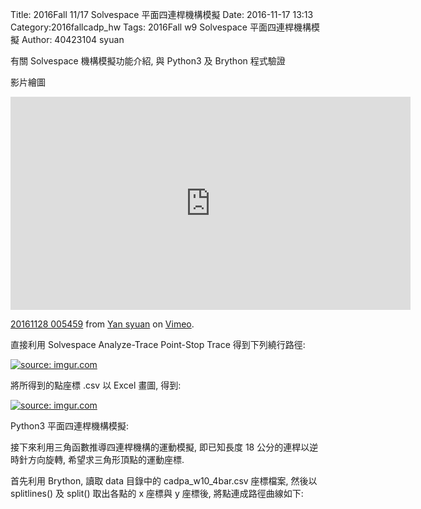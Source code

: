Title: 2016Fall 11/17 Solvespace 平面四連桿機構模擬
Date: 2016-11-17 13:13
Category:2016fallcadp_hw
Tags: 2016Fall w9 Solvespace 平面四連桿機構模擬
Author: 40423104 syuan

有關 Solvespace 機構模擬功能介紹, 與 Python3 及 Brython 程式驗證
<!-- PELICAN_END_SUMMARY -->
<p>影片繪圖</p>

<iframe src="https://player.vimeo.com/video/193252892" width="640" height="341" frameborder="0" webkitallowfullscreen mozallowfullscreen allowfullscreen></iframe>
<p><a href="https://vimeo.com/193252892">20161128 005459</a> from <a href="https://vimeo.com/user44900188">Yan syuan</a> on <a href="https://vimeo.com">Vimeo</a>.</p>

<p>直接利用 Solvespace Analyze-Trace Point-Stop Trace 得到下列繞行路徑:</p>
<a href="http://imgur.com/mIJl2qt"><img src="http://i.imgur.com/mIJl2qt.png" title="source: imgur.com" /></a>

<p>將所得到的點座標 .csv 以 Excel 畫圖, 得到:</p>
<a href="http://imgur.com/IGFo32x"><img src="http://i.imgur.com/IGFo32x.jpg" title="source: imgur.com" /></a>

<p>Python3 平面四連桿機構模擬:

接下來利用三角函數推導四連桿機構的運動模擬, 即已知長度 18 公分的連桿以逆時針方向旋轉, 希望求三角形頂點的運動座標.

首先利用 Brython, 讀取 data 目錄中的 cadpa_w10_4bar.csv 座標檔案, 然後以 splitlines() 及 split() 取出各點的 x 座標與 y 座標後, 將點連成路徑曲線如下:</p>
<!-- 導入 Brython 標準程式庫 -->

<script type="text/javascript" 
    src="https://cdn.rawgit.com/brython-dev/brython/master/www/src/brython_dist.js">
</script>

<!-- 啟動 Brython -->

<script>
window.onload=function(){
brython(1);
}
</script>

<!-- 以下實際利用  Brython 畫兩條直線 -->

<canvas id="fourbar" width="600" height="600"></canvas>

<div id="container1"></div>

<script type="text/python3">
from browser import document as doc
from browser import html
import math
# 準備繪圖畫布
canvas = doc["fourbar"]
container1 = doc['container1']
ctx = canvas.getContext("2d")

fourbar_data = open("./../w7/11117.csv").read()
fourbar_list = fourbar_data.splitlines()
#container1 <= fourbar_list[0]
# 以下可以利用 ctx 物件進行畫圖
# 先畫一條直線
ctx.beginPath()
# 設定線的寬度為 1 個單位
ctx.lineWidth = 1
# 利用 transform 將 y 座標反轉, 且 offset canvas.height
# (X scale, X skew, Y skew, Y scale, X offset, Y offset)
# 配合圖形位置進行座標轉換
ctx.transform(1, 0, 0, -1, canvas.width/2+250, canvas.height/2+100)
# 畫出 x 與 y 座標線
# 各座標值放大 8 倍
ratio = 8
'''
ctx.moveTo(0, 0)
ctx.lineTo(0, 100)
ctx.moveTo(0, 0)
ctx.lineTo(100, 0)
'''
ctx.moveTo(0, 0)
ctx.lineTo(-30*ratio, 0)
start_point = fourbar_list[0].split(",")
ctx.moveTo(float(start_point[0])*ratio, float(start_point[1])*ratio)
count = 0
for data in fourbar_list[1:]:
    point = data.split(",")
    #count = count + 1
    #container1 <= str(count) + ":" + point[0] + "," + point[1]
    #container1 <= html.BR()
    ctx.lineTo(float(point[0])*ratio, float(point[1])*ratio)
# 設定顏色為藍色, 也可以使用 "rgb(0, 0, 255)" 字串設定顏色值
ctx.strokeStyle = "blue"
# 實際執行畫線
ctx.stroke()
ctx.closePath()
</script>
